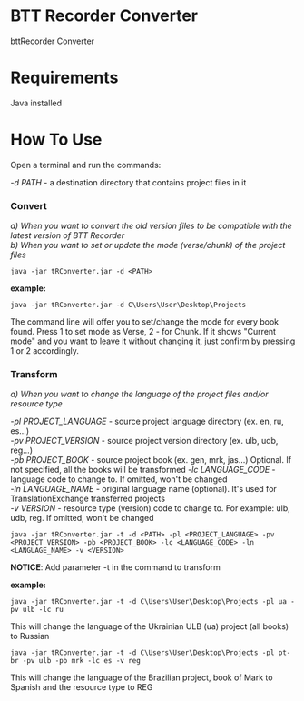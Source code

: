 # BTT Recorder Converter
bttRecorder Converter

# Requirements
Java installed

# How To Use
Open a terminal and run the commands:

*-d PATH* - a destination directory that contains project files in it

### Convert
*a) When you want to convert the old version files to be compatible with the latest version of BTT Recorder*  
*b) When you want to set or update the mode (verse/chunk) of the project files*

    java -jar tRConverter.jar -d <PATH>

**example:**

    java -jar tRConverter.jar -d C\Users\User\Desktop\Projects

The command line will offer you to set/change the mode for every book found. Press 1 to set mode as Verse, 2 - for Chunk. If it shows "Current mode" and you want to leave it without changing it, just confirm by pressing 1 or 2 accordingly.

### Transform
*a) When you want to change the language of the project files and/or resource type*

*-pl PROJECT_LANGUAGE* - source project language directory (ex. en, ru, es...)  
*-pv PROJECT_VERSION* - source project version directory (ex. ulb, udb, reg...)  
*-pb PROJECT_BOOK* - source project book (ex. gen, mrk, jas...) Optional. If not specified, all the books will be transformed
*-lc LANGUAGE_CODE* - language code to change to. If omitted, won't be changed   
*-ln LANGUAGE_NAME* - original language name (optional). It's used for TranslationExchange transferred projects  
*-v VERSION* - resource type (version) code to change to. For example: ulb, udb, reg. If omitted, won't be changed   

    java -jar tRConverter.jar -t -d <PATH> -pl <PROJECT_LANGUAGE> -pv <PROJECT_VERSION> -pb <PROJECT_BOOK> -lc <LANGUAGE_CODE> -ln <LANGUAGE_NAME> -v <VERSION>

**NOTICE**: Add parameter -t in the command to transform

**example:**

    java -jar tRConverter.jar -t -d C\Users\User\Desktop\Projects -pl ua -pv ulb -lc ru
This will change the language of the Ukrainian ULB (ua) project (all books) to Russian

    java -jar tRConverter.jar -t -d C\Users\User\Desktop\Projects -pl pt-br -pv ulb -pb mrk -lc es -v reg

This will change the language of the Brazilian project, book of Mark to Spanish and the resource type to REG

